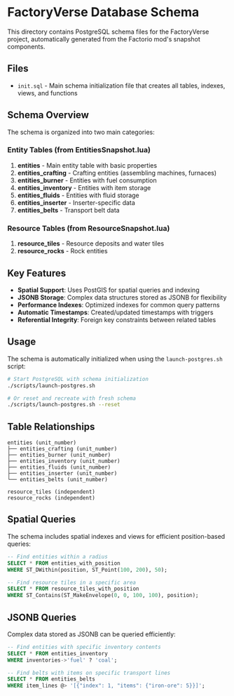 # FactoryVerse Database Schema

This directory contains PostgreSQL schema files for the FactoryVerse project, automatically generated from the Factorio mod's snapshot components.

## Files

- `init.sql` - Main schema initialization file that creates all tables, indexes, views, and functions

## Schema Overview

The schema is organized into two main categories:

### Entity Tables (from EntitiesSnapshot.lua)

1. **entities** - Main entity table with basic properties
2. **entities_crafting** - Crafting entities (assembling machines, furnaces)
3. **entities_burner** - Entities with fuel consumption
4. **entities_inventory** - Entities with item storage
5. **entities_fluids** - Entities with fluid storage
6. **entities_inserter** - Inserter-specific data
7. **entities_belts** - Transport belt data

### Resource Tables (from ResourceSnapshot.lua)

1. **resource_tiles** - Resource deposits and water tiles
2. **resource_rocks** - Rock entities

## Key Features

- **Spatial Support**: Uses PostGIS for spatial queries and indexing
- **JSONB Storage**: Complex data structures stored as JSONB for flexibility
- **Performance Indexes**: Optimized indexes for common query patterns
- **Automatic Timestamps**: Created/updated timestamps with triggers
- **Referential Integrity**: Foreign key constraints between related tables

## Usage

The schema is automatically initialized when using the `launch-postgres.sh` script:

```bash
# Start PostgreSQL with schema initialization
./scripts/launch-postgres.sh

# Or reset and recreate with fresh schema
./scripts/launch-postgres.sh --reset
```

## Table Relationships

```
entities (unit_number) 
├── entities_crafting (unit_number)
├── entities_burner (unit_number)
├── entities_inventory (unit_number)
├── entities_fluids (unit_number)
├── entities_inserter (unit_number)
└── entities_belts (unit_number)

resource_tiles (independent)
resource_rocks (independent)
```

## Spatial Queries

The schema includes spatial indexes and views for efficient position-based queries:

```sql
-- Find entities within a radius
SELECT * FROM entities_with_position 
WHERE ST_DWithin(position, ST_Point(100, 200), 50);

-- Find resource tiles in a specific area
SELECT * FROM resource_tiles_with_position 
WHERE ST_Contains(ST_MakeEnvelope(0, 0, 100, 100), position);
```

## JSONB Queries

Complex data stored as JSONB can be queried efficiently:

```sql
-- Find entities with specific inventory contents
SELECT * FROM entities_inventory 
WHERE inventories->'fuel' ? 'coal';

-- Find belts with items on specific transport lines
SELECT * FROM entities_belts 
WHERE item_lines @> '[{"index": 1, "items": {"iron-ore": 5}}]';
```
